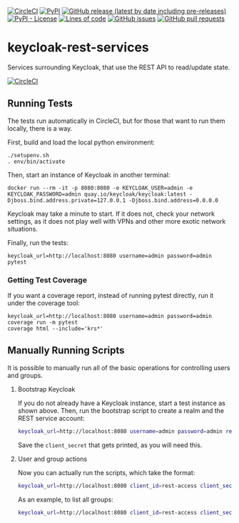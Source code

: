 <!--- Top of README Badges (automated) --->
[![CircleCI](https://img.shields.io/circleci/build/github/WIPACrepo/keycloak-rest-services)](https://app.circleci.com/pipelines/github/WIPACrepo/keycloak-rest-services?branch=master&filter=all) [![PyPI](https://img.shields.io/pypi/v/wipac-keycloak-rest-services)](https://pypi.org/project/wipac-keycloak-rest-services/) [![GitHub release (latest by date including pre-releases)](https://img.shields.io/github/v/release/WIPACrepo/keycloak-rest-services?include_prereleases)](https://github.com/WIPACrepo/keycloak-rest-services/) [![PyPI - License](https://img.shields.io/pypi/l/wipac-keycloak-rest-services)](https://github.com/WIPACrepo/keycloak-rest-services/blob/master/LICENSE) [![Lines of code](https://img.shields.io/tokei/lines/github/WIPACrepo/keycloak-rest-services)](https://github.com/WIPACrepo/keycloak-rest-services/) [![GitHub issues](https://img.shields.io/github/issues/WIPACrepo/keycloak-rest-services)](https://github.com/WIPACrepo/keycloak-rest-services/issues?q=is%3Aissue+sort%3Aupdated-desc+is%3Aopen) [![GitHub pull requests](https://img.shields.io/github/issues-pr/WIPACrepo/keycloak-rest-services)](https://github.com/WIPACrepo/keycloak-rest-services/pulls?q=is%3Apr+sort%3Aupdated-desc+is%3Aopen) 
<!--- End of README Badges (automated) --->
# keycloak-rest-services
Services surrounding Keycloak, that use the REST API to read/update state.

[![CircleCI](https://circleci.com/gh/WIPACrepo/keycloak-rest-services.svg?style=svg&circle-token=87c420d0b5ba0dffb28337618e7cf0df7a905bf8)](https://circleci.com/gh/WIPACrepo/keycloak-rest-services)

## Running Tests

The tests run automatically in CircleCI, but for those that want to run them
locally, there is a way.

First, build and load the local python environment:

    ./setupenv.sh
    . env/bin/activate

Then, start an instance of Keycloak in another terminal:

    docker run --rm -it -p 8080:8080 -e KEYCLOAK_USER=admin -e KEYCLOAK_PASSWORD=admin quay.io/keycloak/keycloak:latest -Djboss.bind.address.private=127.0.0.1 -Djboss.bind.address=0.0.0.0

Keycloak may take a minute to start. If it does not, check your network settings,
as it does not play well with VPNs and other more exotic network situations.

Finally, run the tests:

    keycloak_url=http://localhost:8080 username=admin password=admin pytest

### Getting Test Coverage

If you want a coverage report, instead of running pytest directly, run it
under the coverage tool:

    keycloak_url=http://localhost:8080 username=admin password=admin coverage run -m pytest
    coverage html --include='krs*'

## Manually Running Scripts

It is possible to manually run all of the basic operations for controlling users
and groups.

1. Bootstrap Keycloak

    If you do not already have a Keycloak instance, start a test instance as shown above.
    Then, run the bootstrap script to create a realm and the REST service account:

    ```bash
    keycloak_url=http://localhost:8080 username=admin password=admin realm=test python3 -m krs.bootstrap
    ```

    Save the `client_secret` that gets printed, as you will need this.

2. User and group actions

    Now you can actually run the scripts, which take the format:

    ```bash
    keycloak_url=http://localhost:8080 client_id=rest-access client_secret=<SECRET> realm=test python -m krs.<SCRIPT> <ARGS>
    ```

    As an example, to list all groups:

    ```bash
    keycloak_url=http://localhost:8080 client_id=rest-access client_secret=<SECRET> realm=test python -m krs.groups list
    ```
